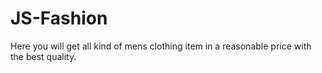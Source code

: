 # JS-Fashion
Here you will get all kind of mens clothing item in a reasonable price with the best quality.
